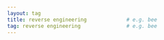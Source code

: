 ```yaml
---
layout: tag
title: reverse engineering             # e.g. bee
tag: reverse engineering               # e.g. bee
---
```

